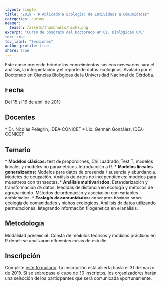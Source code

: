 ```yaml
---
layout: single
title: "2019 - R Aplicado a Ecología: de Individuos a Comunidades"
categories: cursos
header:
  teaser: /assets/thumbnails/niche.png
excerpt: "Curso de posgrado del Doctorado en Cs. Biológicas UNC"  
toc: true
toc_label: "Secciones"
author_profile: true
share: true
---
```


Este curso pretende brindar los conocimientos básicos necesarios para el análisis, la interpretación y el reporte de datos ecológicos. Avalado por el Doctorado en Ciencias Biológicas de la Universidad Nacional de Córdoba.

<!--more-->

<h2>Fecha</h2>
Del 15 al 19 de abril de 2019

<h2>Docentes</h2>
* Dr. Nicolás Pelegrin, IDEA-CONICET
* Lic. Germán González, IDEA-CONICET

<h2>Temario</h2>
* <strong>Modelos clásicos:</strong> test de proporciones, Chi cuadrado, Test T, modelos lineales y modelos no paramétricos. Introducción a R. 
* <strong>Modelos lineales generalizados:</strong> Modelos para datos de presencia / ausencia y abundancia. Modelos de ocupación. Análisis de datos no independientes: modelos para muestreos con transectas.
* <strong>Análisis multivariados:</strong> Estandarización y transformación de datos. Medidas de distancia en ecología y métodos de agrupamiento. Métodos de ordenación y asociación con variables ambientales. 
* <strong>Ecología de comunidades:</strong> conceptos básicos sobre ecología de comunidades y nichos ecológicos. Análisis de datos utilizando permutaciones. Integrando información filogenética en el análisis. 

<h2>Metodología</h2>
Modalidad presencial. Consta de módulos teóricos y módulos prácticos en R donde se analizarán diferentes casos de estudio.

<h2>Inscripción</h2>
Complete <a href="https://docs.google.com/forms/d/e/1FAIpQLSdteZtInHTWaF7urlfi42EGNu0n_r8BFN5RJmGT-NUrz0JJsA/viewform?usp=sf_link">este formulario</a>. La inscripción está abierta hasta el 31 de marzo de 2019. Si se sobrepasa el cupo de 30 inscriptos, los organizadores harán una selección de los participantes que será comunicada oportunamente.

